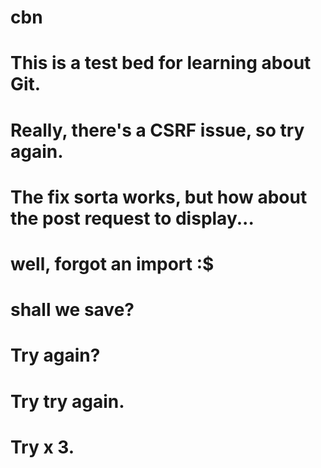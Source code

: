 # cbn
# This is a test bed for learning about Git.
# Really, there's a CSRF issue, so try again.
# The fix sorta works, but how about the post request to display...
# well, forgot an import :$
# shall we save?
# Try again?
# Try try again.
# Try x 3.
